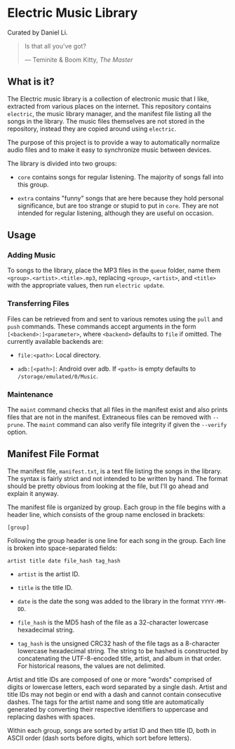# Electric Music Library

Curated by Daniel Li.

> Is that all you've got?
>
> &mdash; Teminite & Boom Kitty, _The Master_

## What is it?

The Electric music library is a collection of electronic music that I like,
extracted from various places on the internet. This repository contains
`electric`, the music library manager, and the manifest file listing all the
songs in the library. The music files themselves are not stored in the
repository, instead they are copied around using `electric`.

The purpose of this project is to provide a way to automatically normalize
audio files and to make it easy to synchronize music between devices.

The library is divided into two groups:

- `core` contains songs for regular listening. The majority of songs fall into
  this group.

- `extra` contains "funny" songs that are here because they hold personal
  significance, but are too strange or stupid to put in `core`. They are not
  intended for regular listening, although they are useful on occasion.

## Usage

### Adding Music

To songs to the library, place the MP3 files in the `queue` folder, name them
`<group>.<artist>.<title>.mp3`, replacing `<group>`, `<artist>`, and `<title>`
with the appropriate values, then run `electric update`.

### Transferring Files

Files can be retrieved from and sent to various remotes using the `pull` and
`push` commands. These commands accept arguments in the form
`[<backend>:]<parameter>`, where `<backend>` defaults to `file` if omitted.
The currently available backends are:

- `file:<path>`: Local directory.

- `adb:[<path>]`: Android over adb. If `<path>` is empty defaults
  to `/storage/emulated/0/Music`.

### Maintenance

The `maint` command checks that all files in the manifest exist and also
prints files that are not in the manifest. Extraneous files can be removed
with `--prune`. The `maint` command can also verify file integrity if given
the `--verify` option.

## Manifest File Format

The manifest file, `manifest.txt`, is a text file listing the songs in the
library. The syntax is fairly strict and not intended to be written by hand.
The format should be pretty obvious from looking at the file, but I'll go
ahead and explain it anyway.

The manifest file is organized by group. Each group in the file begins with a
header line, which consists of the group name enclosed in brackets:

```
[group]
```

Following the group header is one line for each song in the group. Each line
is broken into space-separated fields:

```
artist title date file_hash tag_hash
```

- `artist` is the artist ID.

- `title` is the title ID.

- `date` is the date the song was added to the library in the format
  `YYYY-MM-DD`.

- `file_hash` is the MD5 hash of the file as a 32-character lowercase
  hexadecimal string.

- `tag_hash` is the unsigned CRC32 hash of the file tags as a 8-character
  lowercase hexadecimal string. The string to be hashed is constructed by
  concatenating the UTF-8-encoded title, artist, and album in that order. For
  historical reasons, the values are not delimited.

Artist and title IDs are composed of one or more "words" comprised of digits
or lowercase letters, each word separated by a single dash. Artist and title
IDs may not begin or end with a dash and cannot contain consecutive dashes.
The tags for the artist name and song title are automatically generated by
converting their respective identifiers to uppercase and replacing dashes with
spaces.

Within each group, songs are sorted by artist ID and then title ID, both in
ASCII order (dash sorts before digits, which sort before letters).
